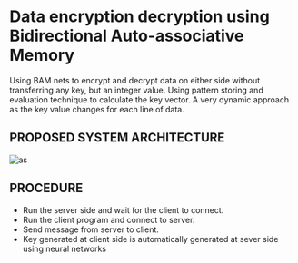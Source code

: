 # Data encryption decryption using Bidirectional Auto-associative Memory

Using BAM nets to encrypt and decrypt data on either side without transferring any key, but an integer value. Using pattern storing and evaluation technique to calculate the key vector. A very dynamic approach as the key value changes for each line of data.


## PROPOSED SYSTEM ARCHITECTURE
![as](https://user-images.githubusercontent.com/22303570/44801957-1c3f5b80-abd8-11e8-8737-48dcab664876.jpg)

## PROCEDURE

* Run the server side and wait for the client to connect.
* Run the client program and connect to server.
* Send message from server to client.
* Key generated at client side is automatically generated at sever side using neural networks
